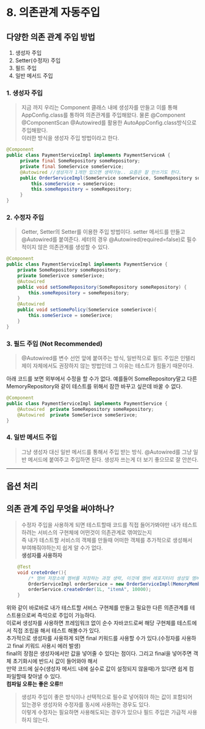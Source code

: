 #  8. 의존관계 자동주입

## 다양한 의존 관계 주입 방법
1. 생성자 주입
2. Setter(수정자) 주입
3. 필드 주입
4. 일반 메서드 주입

### 1. 생성자 주입
>지금 까지 우리는 Component 클래스 내에 생성자를 만들고 이를 통해 AppConfig.class를 통하여 의존관계를 주입해왔다.
물론 @Component @ComponentScan @Autowired를 활용한 AutoAppConfig.class방식으로 주입해왔다.   
이러한 방식을 생성자 주입 방법이라고 한다.
```java
@Component
public class PaymentServiceImpl implements PaymentServiceA {
     private final SomeRepository someRepository;
     private final SomeService someService;
     @Autowired //생성자가 1개만 있으면 생략가능.. 요즘은 잘 안쓰기도 한다.
     public OrderServiceImpl(SomeService someService, SomeRepository someRepository) {
         this.someService = someService;
         this.someRepository = someRepository;
     }
}
```

### 2. 수정자 주입
>Getter, Setter의 Setter를 이용한 주입 방법이다. setter 메서드를 만들고 @Autowired를 붙여준다.
세터의 경우 @Autowired(required=false)로 필수적이지 않은 의존관계를 생성할 수 있다.
```java
@Component
public class PaymentServiceImpl implements PaymentService {
    private SomeRepository someRepository;
    private SomeSerivce someSerivce;
    @Autowired
    public void setSomeRepository(SomeRepository someRepository) {
        this.someRepository = someRepository;
    }
    @Autowired
    public void setSomePolicy(SomeService someSerivce){
        this.someSerivce = someSerivce;
    }
}
```

### 3. 필드 주입 (Not Recommended)
> @Autowired를 변수 선언 앞에 붙여주는 방식, 일반적으로 필드 주입은 인텔리제이 자체에서도 권장하지 않는 방법인데 그 이유는 테스트가 힘들기 때문이다.


  아래 코드를 보면 외부에서 수정을 할 수가 없다. 예를들어 SomeRepository말고 다른 MemoryRepository와 같이 테스트를 위해서 잠깐 바꾸고 싶은데 바꿀 수 없다.
```java
@Component
public class PaymentServiceImpl implements PaymentService {
    @Autowired  private SomeRepository someRepository;
    @Autowired  private SomeSerivce someSerivce;
}
```

### 4. 일반 메서드 주입
> 그냥 생성자 대신 일반 메서드를 통해서 주입 받는 방식. @Autowired를 그냥 일반 메서드에 붙여주고 주입하면 된다. 생성자 쓰는게 더 보기 좋으므로 잘 안쓴다.

***
## 옵션 처리


## 의존 관계 주입 무엇을 써야하나?
> 수정자 주입을 사용하게 되면 테스트할때 코드를 직접 들어가봐야만 내가 테스트하려는 서비스의 구현체에 어떤것이 의존관계로 엮여있는지  
즉 내가 테스트할 서비스의 객체를 만들때 어떠한 객체를 추가적으로 생성해서 부여해줘야하는지 쉽게 알 수가 없다.  
**생성자를 사용하자**
```java
    @Test
    void creteOrder(){
        /* 멤버 저장소에 멤버를 저장하는 과정 생략, 이것에 멤버 레포지터리 생성및 멤버 추가 작업*/
        OrderServiceImpl orderService = new OrderServiceImpl(MemoryMemberRepository(), new FixDiscountPolicy());
        orderService.createOrder(1L, "itemA", 10000);
    }
```
위와 같이 바로바로 내가 테스트할 서비스 구현체를 만들고 필요한 다른 의존관계를 테스트용으로써 즉석으로 주입이 가능하다.   
이로써 생성자를 사용하면 프레임워크 없이 순수 자바코드로써 해당 구현체를 테스트에서 직접 조립을 해서 테스트 해볼수가 있다.  
추가적으로 생성자를 사용하게 되면 final 키워드를 사용할 수가 있다.(수정자를 사용하고 final 키워드 사용시 에러 발생)  
final의 장점은 생성자에서만 값을 넣어줄 수 있다는 점이다. 그리고 final을 넣어주면 객체 초기화시에 반드시 값이 들어와야 해서   
만약 코드에 실수(생성자 메서드 내에 실수로 값이 설정되지 않을때)가 있다면 쉽게 컴파일할때 찾아낼 수 있다.  
**컴파일 오류는 좋은 오류!!**
> 생성자 주입이 좋은 방식이나 선택적으로 필수로 넣어줘야 하는 값이 포함되어 있는경우 생성자와 수정자를 동시에 사용하는 경우도 있다.  
이렇게 수정자는 필요하면 사용해도되는 경우가 있으나 필드 주입은 가급적 사용하지 않는다.  
